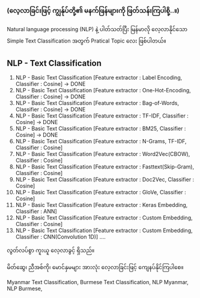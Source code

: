 ### (လေ့လာခြင်းဖြင့် ကျွန်ုပ်တို့၏ မနက်ဖြန်များကို ဖြတ်သန်းကြပါစို့..။)

Natural language processing (NLP) နဲ့ ပါတ်သတ်ပြီး မြန်မာလို လေ့လာနိုင်သော Simple Text Classification အတွက် Pratical Topic လေး ဖြစ်ပါတယ်။

## NLP - Text Classification
1. NLP - Basic Text Classification [Feature extractor : Label Encoding, Classifier : Cosine] -> DONE
2. NLP - Basic Text Classification [Feature extractor : One-Hot-Encoding, Classifier : Cosine] -> DONE
3. NLP - Basic Text Classification [Feature extractor : Bag-of-Words, Classifier : Cosine] -> DONE
4. NLP - Basic Text Classification [Feature extractor : TF-IDF, Classifier : Cosine] -> DONE
5. NLP - Basic Text Classification [Feature extractor : BM25, Classifier : Cosine] -> DONE
6. NLP - Basic Text Classification [Feature extractor : N-Grams, TF-IDF, Classifier : Cosine]
7. NLP - Basic Text Classification [Feature extractor : Word2Vec(CBOW), Classifier : Cosine]
8. NLP - Basic Text Classification [Feature extractor : Fasttext(Skip-Gram), Classifier : Cosine]
9. NLP - Basic Text Classification [Feature extractor : Doc2Vec, Classifier : Cosine]
10. NLP - Basic Text Classification [Feature extractor : GloVe, Classifier : Cosine]
11. NLP - Basic Text Classification [Feature extractor : Keras Embedding, Classifier : ANN]
12. NLP - Basic Text Classification [Feature extractor : Custom Embedding, Classifier : Cosine]
13. NLP - Basic Text Classification [Feature extractor : Custom Embedding, Classifier : CNN(Convolution 1D)]
....

လွတ်လပ်စွာ ကူးယူ လေ့လာခွင့် ရှိသည်။

မိတ်ဆွေ၊ ညီအစ်ကို၊ မောင်နှမများ အားလုံး လေ့လာခြင်းဖြင့် ကျေနပ်နိုင်ကြပါစေ။

Myanmar Text Classification,
Burmese Text Classification,
NLP Myanmar,
NLP Burmese,

